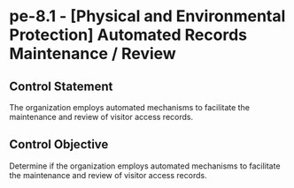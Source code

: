 # pe-8.1 - \[Physical and Environmental Protection\] Automated Records Maintenance / Review

## Control Statement

The organization employs automated mechanisms to facilitate the maintenance and review of visitor access records.

## Control Objective

Determine if the organization employs automated mechanisms to facilitate the maintenance and review of visitor access records.

